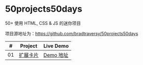 # 50projects50days
50+ 使用 HTML, CSS &amp; JS 的迷你项目

项目源地址为：<https://github.com/bradtraversy/50projects50days>

|  #  | Project                                                                                                                     | Live Demo                                                                         |
| :-: | --------------------------------------------------------------------------------------------------------------------------- | --------------------------------------------------------------------------------- |
| 01  | [扩展卡片](https://github.com/bradtraversy/50projects50days/tree/master/expanding-cards)                             | [Demo 地址](https://50projects50days.com/projects/expanding-cards/)               |
